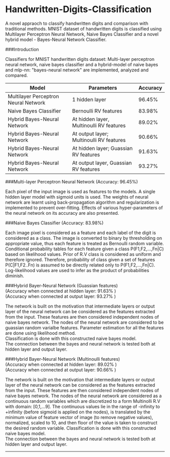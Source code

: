 # Handwritten-Digits-Classification
A novel appraoch to classify handwritten digits and comparison with traditional methods.
MNIST dataset of handwritten digits is classified using Multilayer Perceptron Neural Network, Naive Bayes Classifier and a novel hybrid model - Bayes-Neural Network Classifier.

###Introduction

Classifiers for MNIST handwritten digits dataset: Multi-layer perceptron neural network, naive bayes classifier and a hybrid-model of naive bayes and mlp-nn: "bayes-neural network" are implemented, analyzed and compared. 


Model	| Parameters | 	Accuracy
------|------------|-----------
Multilayer Perceptron Neural Network	| 1 hidden layer |	96.45%
Naive Bayes Classifier |	Bernoulli RV features | 	83.98%
Hybrid Bayes-Neural Network	| At hidden layer, Multinoulli RV features	| 89.02%
Hybrid Bayes-Neural Network	| At output layer; Multinoulli RV features	| 90.66%
Hybrid Bayes-Neural Network	| At hidden layer; Guassian RV features	| 91.63%
Hybrid Bayes-Neural Network	| At output layer, Guassian RV features	| 93.27%

###Multi-layer Perceptron Neural Network (Accuracy: 96.45%)
 
Each pixel of the input image is used as features to the models. A single hidden layer model with sigmoid units is used. The weights of neural network are learnt using back-propagation algorithm and regularization is implemented to prevent over-fitting. Effects of various hyper-parameters of the neural network on its accuracy are also presented.

###Naive Bayes Classifier (Accuracy: 83.98%)

Each image pixel is considered as a feature and each label of the digit is considered as a class. The image is converted to binary by thresholding on appropriate value, thus each feature is treated as Bernoulli random variable. Conditional probability tables for each feature given a class P(F1,F2,...,Fn|C) based on likelihood values. Prior of R.V class is considered as uniform and therefore ignored. Therefore, probability of class given a set of features P(C|F1,F2..Fn) is assumed to be directly related only to P(F1,F2,...,Fn|C). Log-likelihood values are used to infer as the product of probabilities diminish.

###Hybrid Bayer-Neural Network (Guassian features)<br>
(Accuracy when connected at hidden layer: 91.63% )<br>
(Accuracy when connected at output layer: 93.27% )<br>

The network is built on the motivation that intermediate layers or output layer of the neural network can be considered as the features extracted from the input. These features are then considered independent nodes of naive bayes network. The nodes of the neural network are considered to be guassian random varialbe features. Parameter estimation for all the features are done using likelihood method.<br>Classification is done with this constructed naive bayes model.<br>The connection between the bayes and neural network is tested both at hidden layer and output layer.

###Hybrid Bayer-Neural Network (Multinoulli features) <br>
(Accuracy when connected at hidden layer: 89.02% )<br>
(Accuracy when connected at output layer: 90.66% )<br>

The network is built on the motivation that intermediate layers or output layer of the neural network can be considered as the features extracted from the input. These features are then considered independent nodes of naive bayes network. 
The nodes of the neural network are considered as a continuous random variables which are discretized to a form Multinolli R.V with domain: [0,1,...9]. The continuous values lie in the range of -infinity to +infinity (before sigmoid is applied on the nodes), is translated by the minimum value of feature vector of image (to remove negative values), normalized, scaled to 10, and then floor of the value is taken to construct the desired random variable.
Classification is done with this constructed naive bayes model.<br>
The connection between the bayes and neural network is tested both at hidden layer and output layer.
<hr>

